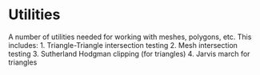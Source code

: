 # Utilities

A number of utilities needed for working with meshes, polygons, etc.
This includes:
    1. Triangle-Triangle intersection testing
    2. Mesh intersection testing
    3. Sutherland Hodgman clipping (for triangles)
    4. Jarvis march for triangles
